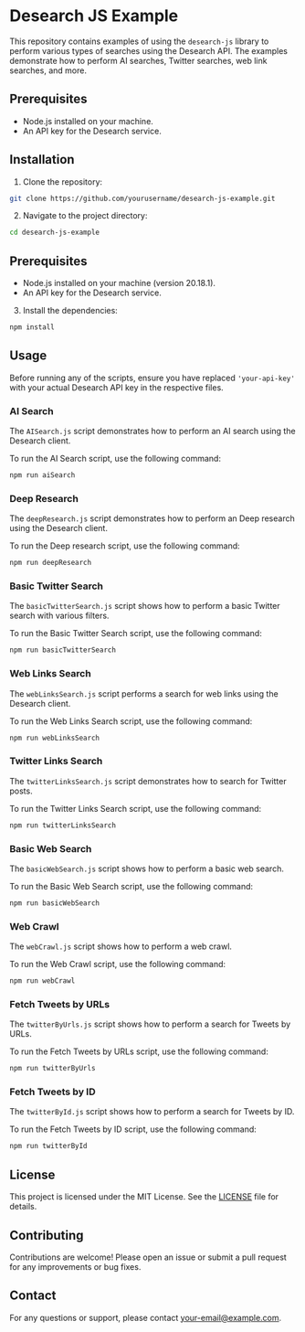 # Desearch JS Example

This repository contains examples of using the `desearch-js` library to perform various types of searches using the Desearch API. The examples demonstrate how to perform AI searches, Twitter searches, web link searches, and more.

## Prerequisites

- Node.js installed on your machine.
- An API key for the Desearch service.

## Installation

1. Clone the repository:

```bash
git clone https://github.com/yourusername/desearch-js-example.git
```

2. Navigate to the project directory:

```bash
cd desearch-js-example
```

## Prerequisites

- Node.js installed on your machine (version 20.18.1).
- An API key for the Desearch service.

3. Install the dependencies:

```bash
npm install
```

## Usage

Before running any of the scripts, ensure you have replaced `'your-api-key'` with your actual Desearch API key in the respective files.

### AI Search

The `AISearch.js` script demonstrates how to perform an AI search using the Desearch client.

To run the AI Search script, use the following command:

```bash
npm run aiSearch
```

### Deep Research

The `deepResearch.js` script demonstrates how to perform an Deep research using the Desearch client.

To run the Deep research script, use the following command:

```bash
npm run deepResearch
```

### Basic Twitter Search

The `basicTwitterSearch.js` script shows how to perform a basic Twitter search with various filters.

To run the Basic Twitter Search script, use the following command:

```bash
npm run basicTwitterSearch
```

### Web Links Search

The `webLinksSearch.js` script performs a search for web links using the Desearch client.

To run the Web Links Search script, use the following command:

```bash
npm run webLinksSearch
```

### Twitter Links Search

The `twitterLinksSearch.js` script demonstrates how to search for Twitter posts.

To run the Twitter Links Search script, use the following command:

```bash
npm run twitterLinksSearch
```

### Basic Web Search

The `basicWebSearch.js` script shows how to perform a basic web search.

To run the Basic Web Search script, use the following command:

```bash
npm run basicWebSearch
```

### Web Crawl

The `webCrawl.js` script shows how to perform a web crawl.

To run the Web Crawl script, use the following command:

```bash
npm run webCrawl
```

### Fetch Tweets by URLs

The `twitterByUrls.js` script shows how to perform a search for Tweets by URLs.

To run the Fetch Tweets by URLs script, use the following command:

```bash
npm run twitterByUrls
```

### Fetch Tweets by ID

The `twitterById.js` script shows how to perform a search for Tweets by ID.

To run the Fetch Tweets by ID script, use the following command:

```bash
npm run twitterById
```

## License

This project is licensed under the MIT License. See the [LICENSE](LICENSE) file for details.

## Contributing

Contributions are welcome! Please open an issue or submit a pull request for any improvements or bug fixes.

## Contact

For any questions or support, please contact [your-email@example.com](mailto:your-email@example.com).
